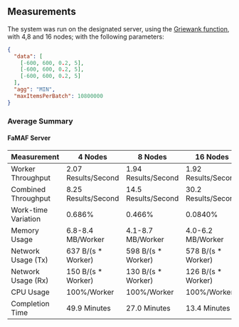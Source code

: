 ## Measurements

The system was run on the designated server, using the [Griewank function](https://www.sfu.ca/~ssurjano/griewank.html), with 4,8 and 16 nodes; with the following parameters:

```json
{
  "data": [
    [-600, 600, 0.2, 5],
    [-600, 600, 0.2, 5],
    [-600, 600, 0.2, 5]
  ],
  "agg": "MIN",
  "maxItemsPerBatch": 10800000
}
```

### Average Summary

#### FaMAF Server

| Measurement         | 4 Nodes             | 8 Nodes             | 16 Nodes            |
|---------------------|---------------------|---------------------|---------------------|
| Worker Throughput   | 2.07 Results/Second | 1.94 Results/Second | 1.92 Results/Second |
| Combined Throughput | 8.25 Results/Second | 14.5 Results/Second | 30.2 Results/Second |
| Work-time Variation | 0.686%              | 0.466%              | 0.0840%             |
| Memory Usage        | 6.8-8.4 MB/Worker   | 4.1-8.7 MB/Worker   | 4.0-6.2 MB/Worker   |
| Network Usage (Tx)  | 637 B/(s * Worker)  | 598 B/(s * Worker)  | 578 B/(s * Worker)  |
| Network Usage (Rx)  | 150 B/(s * Worker)  | 130 B/(s * Worker)  | 126 B/(s * Worker)  |
| CPU Usage           | 100%/Worker         | 100%/Worker         | 100%/Worker         |
| Completion Time     | 49.9 Minutes        | 27.0 Minutes        | 13.4 Minutes        |
